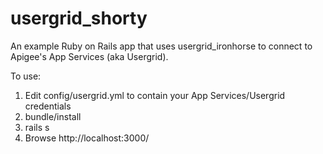 usergrid_shorty
===============

An example Ruby on Rails app that uses usergrid_ironhorse to connect to Apigee's App Services (aka Usergrid).

To use:

1. Edit config/usergrid.yml to contain your App Services/Usergrid credentials
2. bundle/install
3. rails s
4. Browse http://localhost:3000/

